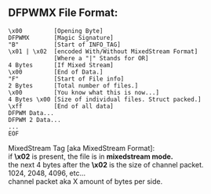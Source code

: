 ## DFPWMX File Format:  

```
\x00         [Opening Byte]
DFPWMX       [Magic Signature]
"B"          [Start of INFO_TAG]
\x01 | \x02  [encoded With/Without MixedStream Format]
             [Where a "|" Stands for OR]
4 Bytes      [If Mixed Stream]
\x00         [End of Data.]
"F"          [Start of File info]
2 Bytes      [Total number of files.]
\x00         [You know what this is now...]
4 Bytes \x00 [Size of individual files. Struct packed.]
\xff         [End of all data]
DFPWM Data...
DFPWM 2 Data...
...
EOF
```

MixedStream Tag [aka MixedStream Format]:  
if **\x02** is present, the file is in **mixedstream mode.**  
the next 4 bytes after the **\x02** is the size of channel packet.  
1024, 2048, 4096, etc...  
channel packet aka X amount of bytes per side.  
